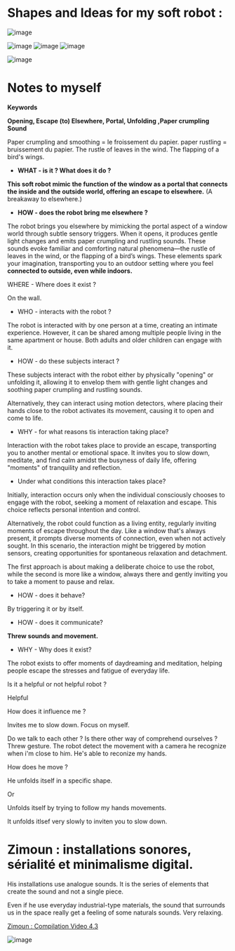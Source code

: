 # Shapes and Ideas for my soft robot :
![image](images/idea4.jpg)

![image](images/idea1.jpg)
![image](images/idea2.jpg)
![image](images/idea3.jpg)

![image](images/idea5.jpg)



# Notes to myself 

**Keywords**

**Opening, 
Escape 
(to) Elsewhere,
Portal,
Unfolding
,Paper crumpling Sound**

Paper crumpling and smoothing = le froissement du papier. paper rustling = bruissement du papier.
The rustle of leaves in the wind. 
The flapping of a bird's wings.


- **WHAT - is it ? What does it do ?** 

**This soft robot mimic the function of the window as a portal that connects the inside and the outside world, offering an escape to elsewhere.**
(A breakaway to elsewhere.)

- **HOW - does the robot bring me elsewhere ?**

The robot brings you elsewhere by mimicking the portal aspect of a window world through subtle sensory triggers. When it opens, it produces gentle light changes and emits paper crumpling and rustling sounds. These sounds evoke familiar and comforting natural phenomena—the rustle of leaves in the wind, or the flapping of a bird’s wings. These elements spark your imagination, transporting you to an outdoor setting where you feel **connected to outside, even while indoors.**

WHERE - Where does it exist ?

On the wall. 

- WHO - interacts with the robot ?

The robot is interacted with by one person at a time, creating an intimate experience. However, it can be shared among multiple people living in the same apartment or house. Both adults and older children can engage with it.

- HOW - do these subjects interact ?

These subjects interact with the robot either by physically "opening" or unfolding it, allowing it to envelop them with gentle light changes and soothing paper crumpling and rustling sounds. 

Alternatively, they can interact using motion detectors, where placing their hands close to the robot activates its movement, causing it to open and come to life.


- WHY - for what reasons tis interaction taking place?

Interaction with the robot takes place to provide an escape, transporting you to another mental or emotional space. It invites you to slow down, meditate, and find calm amidst the busyness of daily life, offering "moments" of tranquility and reflection.

- Under what conditions this interaction takes place?

Initially, interaction occurs only when the individual consciously chooses to engage with the robot, seeking a moment of relaxation and escape. This choice reflects personal intention and control.

Alternatively, the robot could function as a living entity, regularly inviting moments of escape throughout the day. Like a window that's always present, it prompts diverse moments of connection, even when not actively sought. In this scenario, the interaction might be triggered by motion sensors, creating opportunities for spontaneous relaxation and detachment.

The first approach is about making a deliberate choice to use the robot, while the second is more like a window, always there and gently inviting you to take a moment to pause and relax.

- HOW - does it behave?

By triggering it or 
by itself.

- HOW - does it communicate?

**Threw sounds and movement.**


- WHY - Why does it exist?

The robot exists to offer moments of daydreaming and meditation, helping people escape the stresses and fatigue of everyday life. 


Is it a helpful or not helpful robot ?

Helpful

How does it influence me ?

Invites me to slow down. Focus on myself. 

Do we talk to each other ? Is there other way of comprehend ourselves ?
Threw gesture. 
The robot detect the movement with a camera he recognize when i'm close to him. He's able to reconize my hands.

How does he move ? 

He unfolds itself in a specific shape.

Or 

Unfolds itself by trying to follow my hands movements. 

It unfolds itlsef very slowly to inviten you to slow down. 

# Zimoun : installations sonores, sérialité et minimalisme digital.

His installations use analogue sounds. It is the series of elements that create the sound and not a single piece.

Even if he use everyday industrial-type materials, the sound that surrounds us in the space really get a feeling of some naturals sounds. Very relaxing.

[Zimoun : Compilation Video 4.3](https://youtu.be/xx4Kx6R7nv0?si=GxTtL2WvV9rWYR5i)

![image](images/zimoun2.jpg)